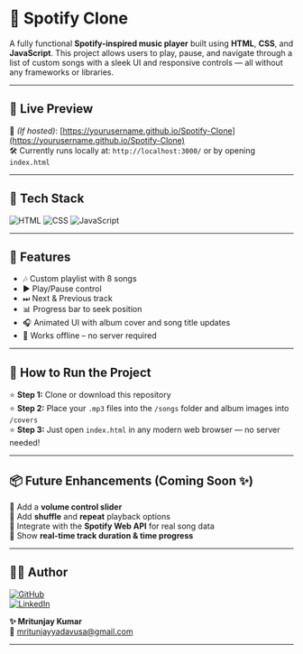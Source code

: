 # 🎵 Spotify Clone

A fully functional **Spotify-inspired music player** built using **HTML**, **CSS**, and **JavaScript**. This project allows users to play, pause, and navigate through a list of custom songs with a sleek UI and responsive controls — all without any frameworks or libraries.

---

## 🚀 Live Preview

🔗 *(If hosted)*: [https://yourusername.github.io/Spotify-Clone](https://yourusername.github.io/Spotify-Clone)  
🛠 Currently runs locally at: `http://localhost:3000/` or by opening `index.html`

---

## 🧰 Tech Stack

![HTML](https://img.shields.io/badge/-HTML5-E34F26?style=flat&logo=html5&logoColor=white)
![CSS](https://img.shields.io/badge/-CSS3-1572B6?style=flat&logo=css3&logoColor=white)
![JavaScript](https://img.shields.io/badge/-JavaScript-F7DF1E?style=flat&logo=javascript&logoColor=black)

---

## 🎯 Features

- 🎶 Custom playlist with 8 songs
- ▶️ Play/Pause control
- ⏭ Next & Previous track
- 📊 Progress bar to seek position
- 🎧 Animated UI with album cover and song title updates
- 🔁 Works offline – no server required

---

## 🌟 How to Run the Project

⭐ **Step 1:** Clone or download this repository  
⭐ **Step 2:** Place your `.mp3` files into the `/songs` folder and album images into `/covers`  
⭐ **Step 3:** Just open `index.html` in any modern web browser — no server needed!

---

## 📦 Future Enhancements (Coming Soon ✨)

🌟 Add a **volume control slider**  
🌟 Add **shuffle** and **repeat** playback options  
🌟 Integrate with the **Spotify Web API** for real song data  
🌟 Show **real-time track duration & time progress**

---

## 👨‍🎓 Author

[![GitHub](https://img.shields.io/badge/-GitHub-181717?style=flat&logo=github&logoColor=white)](https://github.com/mritunjay121003)  
[![LinkedIn](https://img.shields.io/badge/-LinkedIn-0A66C2?style=flat&logo=linkedin&logoColor=white)](https://linkedin.com/in/mritunjay-yadav-2bab072a3)


**✨ Mritunjay Kumar**  
📧 [mritunjayyadavusa@gmail.com](mailto:mritunjayyadavusa@gmail.com)

---

